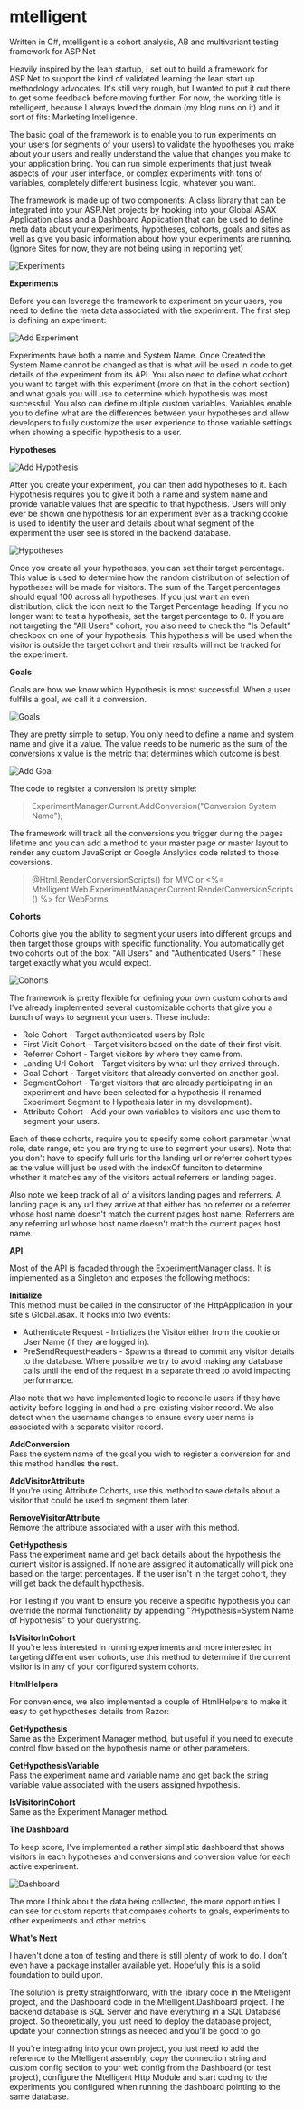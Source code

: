 mtelligent
==========

Written in C#, mtelligent is a cohort analysis, AB and multivariant testing framework for ASP.Net

Heavily inspired by the lean startup, I set out to build a framework for ASP.Net to support the kind of validated learning   the lean start up methodology advocates. It's still very rough, but I wanted to put it out there to get some feedback before moving further. For now, the working title is mtelligent, because I always loved the domain (my blog runs on it) and it sort of fits: Marketing Intelligence.

The basic goal of the framework is to enable you to run experiments on your users (or segments of your users) to validate the hypotheses  you make about your users and really understand the value that changes you make to your application bring. You can run simple experiments that just tweak aspects of your user interface, or complex experiments with tons of variables, completely different business logic, whatever you want.  

The framework is made up of two components: A class library that can be integrated into your ASP.Net projects by hooking into your Global ASAX Application class and a Dashboard Application that can be used to define meta data about your experiments, hypotheses, cohorts, goals and sites as well as give you basic information about how your experiments are running. (Ignore Sites for now, they are not being using in reporting yet)


![Experiments](https://raw.githubusercontent.com/mtelligent/mtelligent/master/screenshots/experiments.png)

**Experiments**

Before you can leverage the framework to experiment on your users, you need to define the meta data associated with the experiment. The first step is defining an experiment:


![Add Experiment](https://raw.githubusercontent.com/mtelligent/mtelligent/master/screenshots/AddExperiment.png)

Experiments have both a name and System Name. Once Created the System Name cannot be changed as that is what will be used in code to get details of the experiment from its API. You also need to define what cohort you want to target with this experiment (more on that in the cohort section) and what goals you will use to determine which hypothesis was most successful. You also can define multiple custom variables. Variables enable you to define what are the differences between your hypotheses and allow developers to fully customize the user experience to those variable settings when showing a specific hypothesis to a user.

**Hypotheses**

![Add Hypothesis](https://raw.githubusercontent.com/mtelligent/mtelligent/master/screenshots/AddHypothesis.png)

After you create your experiment, you can then add hypotheses to it. Each Hypothesis requires you to give it both a name and system name and provide variable values that are specific to that hypothesis. Users will only ever be shown one hypothesis for an experiment ever as a tracking cookie is used to identify the user and details about what segment of the experiment the user see is stored in the backend database. 

![Hypotheses](https://raw.githubusercontent.com/mtelligent/mtelligent/master/screenshots/Hypotheses.png)


Once you create all your hypotheses, you can set their target percentage. This value is used to determine how the random distribution of selection of hypotheses will be made for visitors. The sum of the Target percentages should equal 100 across all hypotheses. If you just want an even distribution, click the icon next to the Target Percentage heading. If you no longer want to test a hypothesis, set the target percentage to 0. If you are not targeting the "All Users" cohort, you also need to check the "Is Default" checkbox on one of your hypothesis. This hypothesis will be used when the visitor is outside the target cohort and their results will not be tracked for the experiment. 

**Goals**

Goals are how we know which Hypothesis is most successful.  When a user fulfills a goal, we call it a conversion.

![Goals](https://raw.githubusercontent.com/mtelligent/mtelligent/master/screenshots/Goals.png)

They are pretty simple to setup. You only need to define a name and system name and give it a value. The value needs to be numeric as the sum of the conversions x value is the metric that determines which outcome is best.

![Add Goal](https://raw.githubusercontent.com/mtelligent/mtelligent/master/screenshots/AddGoal.png)

The code to register a conversion is pretty simple:

> ExperimentManager.Current.AddConversion("Conversion System Name");

The framework will track all the conversions you trigger during the pages lifetime and you can add a method to your master page or master layout to render any custom JavaScript or Google Analytics code related to those coversions.

> @Html.RenderConversionScripts() for MVC or <%= Mtelligent.Web.ExperimentManager.Current.RenderConversionScripts() %> for WebForms

**Cohorts**

Cohorts give you the ability to segment your users into different groups and then target those groups with specific functionality. You automatically get two cohorts out of the box: "All Users" and "Authenticated Users." These target exactly what you would expect.


![Cohorts](https://raw.githubusercontent.com/mtelligent/mtelligent/master/screenshots/Cohorts.png)

The framework is pretty flexible for defining your own custom cohorts and I've already implemented several customizable cohorts that give you a bunch of ways to segment your users. These include:

- Role Cohort - Target authenticated users by Role
- First Visit Cohort - Target visitors based on the date of their first visit.
- Referrer Cohort - Target visitors by where they came from.
- Landing Url Cohort - Target visitors by what url they arrived through.
- Goal Cohort - Target visitors that already converted on another goal.
- SegmentCohort - Target visitors that are already participating in an experiment and have been selected for a hypothesis (I renamed Experiment Segment to Hypothesis later in my development).
- Attribute Cohort - Add your own variables to visitors and use them to segment your users. 

Each of these cohorts, require you to specify some cohort parameter (what role, date range, etc you are trying to use to segment your users). Note that you don't have to specify full urls for the landing url or referrer cohort types as the value will just be used with the indexOf funciton to determine whether it matches any of the visitors actual referrers or landing pages. 

Also note we keep track of all of a visitors landing pages and referrers. A landing page is any url they arrive at that either has no referrer or a referrer whose host name doesn't match the current pages host name. Referrers are any referring url whose host name doesn't match the current pages host name. 

**API**

Most of the API is facaded through the ExperimentManager class. It is implemented as a Singleton and exposes the following methods:

**Initialize**<br/> 
This method must be called in the constructor of the HttpApplication in your site's Global.asax. It hooks into two events: 
- Authenticate Request - Initializes the Visitor either from the cookie or User Name (if they are logged in). 
- PreSendRequestHeaders - Spawns a thread to commit any visitor details to the database. Where possible we try to avoid making any database calls until the end of the request in a separate thread to avoid impacting performance.

Also note that we have implemented logic to reconcile users if they have activity before logging in and had a pre-existing visitor record. We also detect when the username changes to ensure every user name is associated with a separate visitor record.

**AddConversion**<br/> 
Pass the system name of the goal you wish to register a conversion for and this method handles the rest.

**AddVisitorAttribute**<br/> 
If you're using Attribute Cohorts, use this method to save details about a visitor that could be used to segment them later.

**RemoveVisitorAttribute**<br/> 
Remove the attribute associated with a user with this method.

**GetHypothesis**<br/> 
Pass the experiment name and get back details about the hypothesis the current visitor is assigned. If none are assigned it automatically will pick one based on the target percentages. If the user isn't in the target cohort, they will get back the default hypothesis. 

For Testing if you want to ensure you receive a specific hypothesis you can override the normal functionality by appending "?Hypothesis=System Name of Hypothesis" to your querystring.

**IsVisitorInCohort**<br/> 
If you're less interested in running experiments and more interested in targeting different user cohorts, use this method to determine if the current visitor is in any of your configured system cohorts. 

**HtmlHelpers**

For convenience, we also implemented a couple of HtmlHelpers to make it easy to get hypotheses details from Razor:

**GetHypothesis**<br/> 
Same as the Experiment Manager method, but useful if you need to execute control flow based on the hypothesis name or other parameters.

**GetHypothesisVariable**<br/> 
Pass the experiment name and variable name and get back the string variable value associated with the users assigned hypothesis.

**IsVisitorInCohort**<br/> 
Same as the Experiment Manager method.

**The Dashboard**

To keep score, I've implemented a rather simplistic dashboard that shows visitors in each hypotheses and conversions and conversion value for each active experiment.

![Dashboard](https://raw.githubusercontent.com/mtelligent/mtelligent/master/screenshots/Dashboard.png)

The more I think about the data being collected, the more opportunities I can see for custom reports that compares cohorts to goals, experiments to other experiments and other metrics. 

**What's Next**

I haven't done a ton of testing and there is still plenty of work to do. I don’t even have a package installer available yet. Hopefully this is a solid foundation to build upon.

The solution is pretty straightforward, with the library code in the Mtelligent project, and the Dashboard code in the Mtelligent.Dashboard project. The backend database is SQL Server and have everything in a SQL Database project.  So theoretically, you just need to deploy the database project, update your connection strings as needed and you'll be good to go. 

If you're integrating into your own project, you just need to add the reference to the Mtelligent assembly, copy the connection string and custom config section to your web config from the Dashboard (or test project), configure the Mtelligent Http Module and start coding to the experiments you configured when running the dashboard pointing to the same database.



